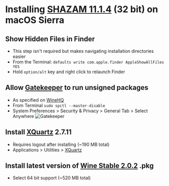 # Installing [SHAZAM 11.1.4](http://www.econometrics.com/download/) (32 bit) on macOS Sierra

## Show Hidden Files in Finder
* This step isn't required but makes navigating installation directories easier
* From the Terminal: `defaults write com.apple.finder AppleShowAllFiles YES`
* Hold `option/alt` key and right click to relaunch Finder

## Allow [Gatekeeper](https://support.apple.com/en-us/HT202491) to run unsigned packages
* As specified on [WineHQ](https://wiki.winehq.org/MacOS)
* From Terminal `sudo spctl --master-disable`
* System Preferences > Security & Privacy > General Tab > Select Anywhere
![Gatekeeper](https://upload.wikimedia.org/wikipedia/en/e/eb/Gatekeeper.png)

## Install [XQuartz](https://www.xquartz.org/) 2.7.11
* Requires logout after installing (~190 MB total)
* Applications > Utilities > [XQuartz](https://en.wikipedia.org/wiki/XQuartz)

## Install latest version of [Wine Stable 2.0.2](https://dl.winehq.org/wine-builds/macosx/download.html) .pkg
* Select 64 bit support (~520 MB total)



